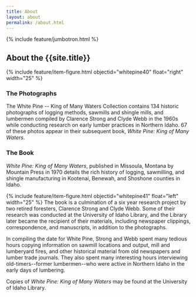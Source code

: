 ```yaml
---
title: About
layout: about
permalink: /about.html
---
```

{% include feature/jumbotron.html %} 

## About the {{site.title}}
{% include feature/item-figure.html objectid="whitepine40" float="right" width="25" %}

### The Photographs

The White Pine -- King of Many Waters Collection contains 134 historic photographs of logging methods, sawmills and shingle mills, and lumbermen compiled by Clarence Strong and Clyde Webb in the 1960s while conducting research on early lumber practices in Northern Idaho. 67 of these photos appear in their subsequent book, *White Pine: King of Many Waters*.

### The Book

*White Pine: King of Many Waters*, published in Missoula, Montana by Mountain Press in 1970 details the rich history of logging, sawmilling, and shingle manufacturing in Kootenai, Benewah, and Shoshone counties in Idaho. 

{% include feature/item-figure.html objectid="whitepine41" float="left" width="25" %}
The book is a culmination of a six year research project by two retired foresters, Clarence Strong and Clyde Webb. Some of their research was conducted at the University of Idaho Library, and the Library later became the recipient of their materials, including newspaper clippings, correspondence, and manuscripts, in addition to the photographs.

In compiling the date for White Pine, Strong and Webb spent many tedious hours copying information on sawmill locations and output, mill and lumberyard fires, and other historical material from old newspapers and lumber trade journals. They also spent many interesting hours interviewing old-timers--former lumbermen--who were active in Northern Idaho in the early days of lumbering. 

Copies of *White Pine: King of Many Waters* may be found at the University of Idaho Library. 

<div class="clearfix"></div>

